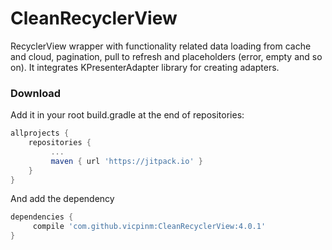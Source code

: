 # CleanRecyclerView

RecyclerView wrapper with functionality related data loading from cache and cloud, pagination, pull to refresh and placeholders (error, empty and so on). It integrates KPresenterAdapter library for creating adapters.

### Download 

Add it in your root build.gradle at the end of repositories:

```groovy
allprojects {
    repositories {
	     ...
	     maven { url 'https://jitpack.io' }
    }
}
```
  And add the dependency
  ```groovy
dependencies {
	   compile 'com.github.vicpinm:CleanRecyclerView:4.0.1'
}
  ```
  
